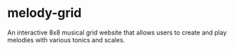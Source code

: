 # melody-grid
An interactive 8x8 musical grid website that allows users to create and play melodies with various tonics and scales.
